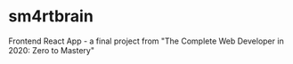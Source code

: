 # sm4rtbrain
Frontend React App - a final project from "The Complete Web Developer in 2020: Zero to Mastery"

